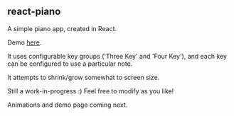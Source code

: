 ## react-piano

A simple piano app, created in React.

Demo [here](https://react-piano-1076c.firebaseapp.com/).

It uses configurable key groups ('Three Key' and 'Four Key'), and each key can be configured to use a particular note.

It attempts to shrink/grow somewhat to screen size.

Still a work-in-progress :) Feel free to modify as you like! 

Animations and demo page coming next.
